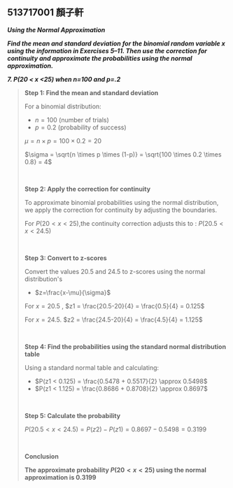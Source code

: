 ## 513717001 顏子軒

***Using the Normal Approximation***

***Find the mean and standard deviation for the binomial random variable x using the information in Exercises 5–11. Then use the correction for continuity and approximate the probabilities using the normal approximation.***

***7. P(20 < x <25) when n=100 and p=.2***

>**Step 1: Find the mean and standard deviation**
>
>For a binomial distribution:
>- $n=100$ (number of trials)
>- $p=0.2$ (probability of success)
>
>$\mu = n \times p = 100 \times 0.2 = 20$
>
>$\sigma = \sqrt{n \times p \times (1-p)} = \sqrt{100 \times 0.2 \times 0.8} = 4$
>
><br/>
>
>**Step 2: Apply the correction for continuity**
>
>To approximate binomial probabilities using the normal distribution, we apply the correction for continuity by adjusting the boundaries.
>
>For $P(20 < x <25)$,the continuity correction adjusts this to :
>$P(20.5 < x <24.5)$
>
><br/>
>
>**Step 3: Convert to z-scores**
>
>Convert the values 20.5 and 24.5 to z-scores using the normal distribution's
>
>- $z=\frac{x-\mu}{\sigma}$
>
>For $x = 20.5$ , $z1 = \frac{20.5-20}{4} = \frac{0.5}{4} = 0.125$
>
>For $x = 24.5$. $z2 = \frac{24.5-20}{4} = \frac{4.5}{4} = 1.125$
>
><br/>
>
>**Step 4: Find the probabilities using the standard normal distribution table**
>
>Using a standard normal table and calculating:
>
>- $P(z1 < 0.125) = \frac{0.5478 + 0.5517}{2} \approx 0.5498$
>- $P(z1 < 1.125) = \frac{0.8686 + 0.8708}{2} \approx 0.8697$
>
><br/>
>
>**Step 5: Calculate the probability**
>
>$P(20.5 < x < 24.5) = P(z2) - P(z1) = 0.8697 - 0.5498 = 0.3199$
>
><br/>
>
>**Conclusion**
>
>**The approximate probability $P(20 < x < 25)$ using the normal approximation is 0.3199**
